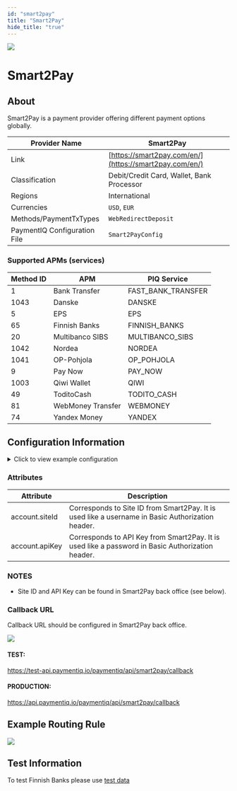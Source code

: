 ```yaml
--- 
id: "smart2pay" 
title: "Smart2Pay"
hide_title: "true"
---
```

 
![](/img/providers/logos/smart2pay.png)

# Smart2Pay

## About
Smart2Pay is a payment provider offering different payment options globally.

| Provider Name                | Smart2Pay                                              |
|------------------------------|--------------------------------------------------------|
| Link                         | [https://smart2pay.com/en/](https://smart2pay.com/en/) |
| Classification               | Debit/Credit Card, Wallet, Bank Processor              |
| Regions                      | International                                          |
| Currencies                   | `USD`, `EUR`                                           |
| Methods/PaymentTxTypes       | `WebRedirectDeposit`                                   |
| PaymentIQ Configuration File | `Smart2PayConfig`                                      |

### Supported APMs (services)

| Method ID | APM               | PIQ Service        |
|-----------|-------------------|--------------------|
| 1         | Bank Transfer     | FAST_BANK_TRANSFER |
| 1043      | Danske            | DANSKE             |
| 5         | EPS               | EPS                |
| 65        | Finnish Banks     | FINNISH_BANKS      |
| 20        | Multibanco SIBS   | MULTIBANCO_SIBS    |
| 1042      | Nordea            | NORDEA             |
| 1041      | OP-Pohjola        | OP_POHJOLA         |
| 9         | Pay Now           | PAY_NOW            |
| 1003      | Qiwi Wallet       | QIWI               |
| 49        | ToditoCash        | TODITO_CASH        |
| 81        | WebMoney Transfer | WEBMONEY           |
| 74        | Yandex Money      | YANDEX             |

## Configuration Information

<details>
<summary>Click to view example configuration</summary>
<br/>

```xml
<com.devcode.paymentiq.integration.smart2pay.Smart2PayConfig>
  <enabled>true</enabled>
  <accounts>
    <entry>
      <string>DEFAULT</string>
      <account>
        <siteId>??</siteId>
        <apiKey>??</apiKey>
        <supportedCurrencies>EUR</supportedCurrencies>
        <language>en</language>
      </account>
    </entry>
  </accounts>
  <testMode>true</testMode>
  <container>window</container>
  <defaultDescriptor>Bambora payment ${ptx.txRefId}</defaultDescriptor>
</com.devcode.paymentiq.integration.smart2pay.Smart2PayConfig>
```
</details>

### Attributes

| Attribute      | Description                                                                                      |
|----------------|--------------------------------------------------------------------------------------------------|
| account.siteId | Corresponds to Site ID from Smart2Pay. It is used like a username in Basic Authorization header. |
| account.apiKey | Corresponds to API Key from Smart2Pay. It is used like a password in Basic Authorization header. |

### NOTES 
- Site ID and API Key can be found in Smart2Pay back office (see below).

### Callback URL

Callback URL should be configured in Smart2Pay back office.

![](/img/providers/smart2pay_bo.png)

#### TEST: 
https://test-api.paymentiq.io/paymentiq/api/smart2pay/callback

#### PRODUCTION: 
https://api.paymentiq.io/paymentiq/api/smart2pay/callback

## Example Routing Rule
![](/img/providers/routing/smart2pay.png)

## Test Information

To test Finnish Banks please use [test data](https://docs.smart2pay.com/s2p_testdata_65/)
